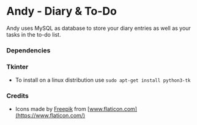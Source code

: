 # Andy - Diary & To-Do
Andy uses MySQL as database to store your diary entries as well as your tasks in the to-do list.

### Dependencies
### Tkinter
- To install on a linux distribution use ```sudo apt-get install python3-tk```
### Credits
+ Icons made by [Freepik](http://www.freepik.com/) from [www.flaticon.com](https://www.flaticon.com/)
